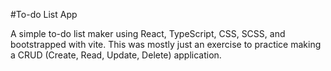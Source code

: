 #To-do List App

A simple to-do list maker using React, TypeScript, CSS, SCSS, and bootstrapped with vite. This was mostly just an exercise to practice making a CRUD (Create, Read, Update, Delete) application. 
